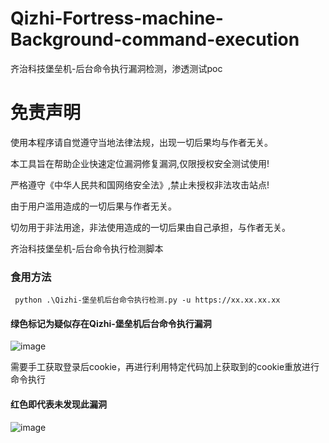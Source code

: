 # Qizhi-Fortress-machine-Background-command-execution
齐治科技堡垒机-后台命令执行漏洞检测，渗透测试poc


# 免责声明
使用本程序请自觉遵守当地法律法规，出现一切后果均与作者无关。

本工具旨在帮助企业快速定位漏洞修复漏洞,仅限授权安全测试使用!

严格遵守《中华人民共和国网络安全法》,禁止未授权非法攻击站点!

由于用户滥用造成的一切后果与作者无关。

切勿用于非法用途，非法使用造成的一切后果由自己承担，与作者无关。


齐治科技堡垒机-后台命令执行检测脚本


### 食用方法
```
 python .\Qizhi-堡垒机后台命令执行检测.py -u https://xx.xx.xx.xx
```

#### 绿色标记为疑似存在Qizhi-堡垒机后台命令执行漏洞

![image](https://github.com/FeiNiao/Qizhi-Fortress-machine-Background-command-execution/assets/66779835/a9b1990f-4fe1-4d80-8e46-eb5b651c54b1)

需要手工获取登录后cookie，再进行利用特定代码加上获取到的cookie重放进行命令执行



#### 红色即代表未发现此漏洞

![image](https://github.com/FeiNiao/Qizhi-Fortress-machine-Background-command-execution/assets/66779835/8805b63b-1b9e-4a91-a3ba-daefa181d4fa)


